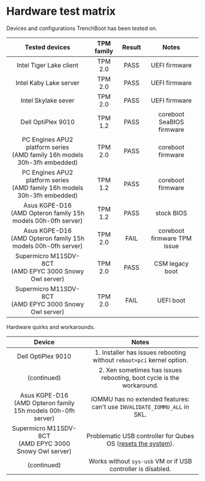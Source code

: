 # Hardware test matrix

Devices and configurations TrenchBoot has been tested on.

| Tested devices                                                               | TPM family | Result | Notes |
|:----------------------------------------------------------------------------:|:----------:|:------:|:-----:|
| Intel Tiger Lake client                                                      |  TPM 2.0   |  PASS  | UEFI firmware |
| Intel Kaby Lake server                                                       |  TPM 2.0   |  PASS  | UEFI firmware |
| Intel Skylake sever                                                          |  TPM 2.0   |  PASS  | UEFI firmware |
| Dell OptiPlex 9010                                                           |  TPM 1.2   |  PASS  | coreboot SeaBIOS firmware |
| PC Engines APU2 platform series <br>(AMD family 16h models 30h-3fh embedded) |  TPM 2.0   |  PASS  | coreboot firmware |
| PC Engines APU2 platform series <br>(AMD family 16h models 30h-3fh embedded) |  TPM 1.2   |  PASS  | coreboot firmware |
| Asus KGPE-D16 <br>(AMD Opteron family 15h models 00h-0fh server)             |  TPM 1.2   |  PASS  | stock BIOS |
| Asus KGPE-D16 <br>(AMD Opteron family 15h models 00h-0fh server)             |  TPM 2.0   |  FAIL  | coreboot firmware TPM issue |
| Supermicro M11SDV-8CT <br>(AMD EPYC 3000 Snowy Owl server)                   |  TPM 2.0   |  PASS  | CSM legacy boot |
| Supermicro M11SDV-8CT <br>(AMD EPYC 3000 Snowy Owl server)                   |  TPM 2.0   |  FAIL  | UEFI boot |

Hardware quirks and workarounds.

| Device                                                                       | Notes |
|:----------------------------------------------------------------------------:|:-----:|
| Dell OptiPlex 9010                                                           | 1. Installer has issues rebooting without `reboot=pci` kernel option. |
| (continued)                                                                  | 2. Xen sometimes has issues rebooting, boot cycle is the workaround. |
| Asus KGPE-D16 <br>(AMD Opteron family 15h models 00h-0fh server)             | IOMMU has no extended features: can't use `INVALIDATE_IOMMU_ALL` in SKL. |
| Supermicro M11SDV-8CT <br>(AMD EPYC 3000 Snowy Owl server)                   | Problematic USB controller for Qubes OS ([resets the system][qubesos-m11-reset]). |
| (continued)                                                                  | Works without `sys-usb` VM or if USB controller is disabled. |

[qubesos-m11-reset]: https://github.com/QubesOS/qubes-issues/issues/8322#issuecomment-1904423204
